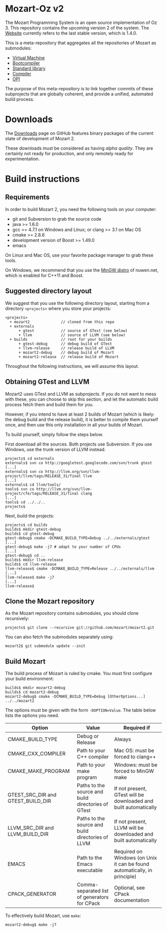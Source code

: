 # Mozart-Oz v2

The Mozart Programming System is an open source implementation of Oz 3.
This repository contains the upcoming version 2 of the system.
The [Website](http://www.mozart-oz.org/) currently refers to the last stable
version, which is 1.4.0.

This is a meta-repository that aggregates all the repositories of Mozart as
submodules:

* [Virtual Machine](https://github.com/mozart/mozart2-vm)
* [Bootcompiler](https://github.com/mozart/mozart2-bootcompiler)
* [Standard library](https://github.com/mozart/mozart2-library)
* [Compiler](https://github.com/mozart/mozart2-compiler)
* [OPI](https://github.com/mozart/mozart2-opi)

The purpose of this meta-repository is to link together commits of these
subprojects that are globally coherent, and provide a unified, automated build
process.

# Downloads

The [Downloads](https://github.com/mozart/mozart2/downloads) page on GitHub
features binary packages of the current state of development of Mozart 2.

These downloads must be considered as having _alpha quality_. They are
certainly not ready for production, and only remotely ready for experimentation.

# Build instructions

## Requirements

In order to build Mozart 2, you need the following tools on your computer:

*   git and Subversion to grab the source code
*   java >= 1.6.0
*   gcc >= 4.7.1 on Windows and Linux; or clang >= 3.1 on Mac OS
*   cmake >= 2.8.6
*   development version of Boost >= 1.49.0
*   emacs

On Linux and Mac OS, use your favorite package manager to grab these tools.

On Windows, we recommend that you use the
[MinGW distro](http://nuwen.net/mingw.html) of nuwen.net, which is enabled
for C++11 and Boost.

## Suggested directory layout

We suggest that you use the following directory layout, starting from a
directory `<projects>` where you store your projects:

```
<projects>
  + mozart2              // cloned from this repo
  + externals
      + gtest            // source of GTest (see below)
      + llvm             // source of LLVM (see below)
  + builds               // root for your builds
      + gtest-debug      // debug build of GTest
      + llvm-release     // release build of LLVM
      + mozart2-debug    // debug build of Mozart
      + mozart2-release  // release build of Mozart
```

Throughout the following instructions, we will assume this layout.

## Obtaining GTest and LLVM

Mozart2 uses GTest and LLVM as subprojects. If you do not want to mess with
these, you can choose to skip this section, and let the automatic build
process fetch them and build them for you.

However, if you intend to have at least 2 builds of Mozart (which is likely:
the debug build and the release build), it is better to compile them yourself
once, and then use this only installation in all your builds of Mozart.

To build yourself, simply follow the steps below.

First download all the sources. Both projects use Subversion. If you use
Windows, use the trunk version of LLVM instead.

```
projects$ cd externals
externals$ svn co http://googletest.googlecode.com/svn/trunk gtest
[...]
externals$ svn co http://llvm.org/svn/llvm-project/llvm/tags/RELEASE_31/final llvm
[...]
externals$ cd llvm/tools/
tools$ svn co http://llvm.org/svn/llvm-project/cfe/tags/RELEASE_31/final clang
[...]
tools$ cd ../../..
projects$
```

Next, build the projects:

```
projects$ cd builds
builds$ mkdir gtest-debug
builds$ cd gtest-debug
gtest-debug$ cmake -DCMAKE_BUILD_TYPE=Debug ../../externals/gtest
[...]
gtest-debug$ make -j7 # adapt to your number of CPUs
[...]
gtest-debug$ cd ..
builds$ mkdir llvm-release
builds$ cd llvm-release
llvm-release$ cmake -DCMAKE_BUILD_TYPE=Release ../../externals/llvm
[...]
llvm-release$ make -j7
[...]
llvm-release$
```

## Clone the Mozart repository

As the Mozart repository contains submodules, you should clone recursively:

```
projects$ git clone --recursive git://github.com/mozart/mozart2.git
```

You can also fetch the submodules separately using:

```
mozart2$ git submodule update --init
```

## Build Mozart

The build process of Mozart is ruled by cmake. You must first configure your
build environment:

```
builds$ mkdir mozart2-debug
builds$ cd mozart2-debug
mozart2-debug$ cmake -DCMAKE_BUILD_TYPE=Debug [OtherOptions...] ../../mozart2
```

The options must be given with the form `-DOPTION=Value`. The table below
lists the options you need.

<table>
  <thead>
    <tr><th>Option</th><th>Value</th><th>Required if</th>
  </thead>
  <tbody>
    <tr>
      <td>CMAKE_BUILD_TYPE</td>
      <td>Debug or Release</td>
      <td>Always</td>
    </tr>
    <tr>
      <td>CMAKE_CXX_COMPILER</td>
      <td>Path to your C++ compiler</td>
      <td>Mac OS: must be forced to clang++</td>
    </tr>
    <tr>
      <td>CMAKE_MAKE_PROGRAM</td>
      <td>Path to your make program</td>
      <td>Windows: must be forced to MinGW make</td>
    </tr>
    <tr>
      <td>GTEST_SRC_DIR and GTEST_BUILD_DIR</td>
      <td>Paths to the source and build directories of GTest</td>
      <td>If not present, GTest will be downloaded and built automatically</td>
    </tr>
    <tr>
      <td>LLVM_SRC_DIR and LLVM_BUILD_DIR</td>
      <td>Paths to the source and build directories of LLVM</td>
      <td>If not present, LLVM will be downloaded and built automatically</td>
    </tr>
    <tr>
      <td>EMACS</td>
      <td>Path to the Emacs executable</td>
      <td>Required on Windows (on Unix it can be found automatically, in principle)</td>
    </tr>
    <tr>
      <td>CPACK_GENERATOR</td>
      <td>Comma-separated list of generators for CPack</td>
      <td>Optional, see CPack documentation</td>
    </tr>
  </tbody>
</table>

To effectively build Mozart, use `make`:

```
mozart2-debug$ make -j7
```
